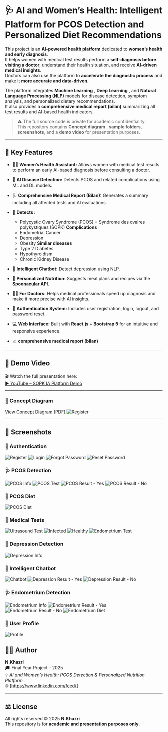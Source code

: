 # 🩺 AI and Women’s Health: Intelligent Platform for PCOS Detection and Personalized Diet Recommendations

This project is an **AI-powered health platform** dedicated to **women’s health and early diagnosis**.  
It helps women  with medical test results perform a **self-diagnosis before visiting a doctor**, understand their health situation, and receive **AI-driven medical insights**.  
Doctors can also use the platform to **accelerate the diagnostic process** and make it **more accurate and data-driven**.

The platform integrates **Machine Learning** , **Deep Learning** , and **Natural Language Processing (NLP)** models for disease detection, symptom analysis, and personalized dietary recommendations.  
It also provides a **comprehensive medical report (bilan)** summarizing all test results and AI-based health indicators.

> ⚠️ The full source code is private for academic confidentiality.  
> This repository contains **Concept diagram** , **sample folders**, **screenshots**, and a **demo video** for presentation purposes.

---

## 🚀 Key Features

- 👩‍⚕️ **Women’s Health Assistant:** Allows women  with medical test results to perform an early AI-based diagnosis before consulting a doctor.
- 🧠 **AI Disease Detection:** Detects PCOS and related complications using ML and DL models.  
- 🩺 **Comprehensive Medical Report (Bilan):** Generates a summary including all affected tests and AI evaluations.  
- 🧬 **Detects :**
  - Polycystic Ovary Syndrome (PCOS) = Syndrome des ovaires polykystiques (SOPK)
   **Complications**
  - Endometrial Cancer
  - Depression
  - Obesity
   **Similar diseases**
  - Type 2 Diabetes
  - Hypothyroidism
  - Chronic Kidney Disease
  
- 💬 **Intelligent Chatbot:** Detect depression using NLP.  
- 🍎 **Personalized Nutrition:** Suggests meal plans and recipes via the **Spoonacular API**.  
- 👨‍⚕️ **For Doctors:** Helps medical professionals speed up diagnosis and make it more precise with AI insights.  
- 🔐 **Authentication System:** Includes user registration, login, logout, and password reset.  
- 💻 **Web Interface:** Built with **React.js + Bootstrap 5** for an intuitive and responsive experience.
- 📈 **comprehensive medical report (bilan)**

---

## 🎥 Demo Video

🎬 Watch the full presentation here:  
[▶️ YouTube – SOPK IA Platform Demo](https://www.youtube.com/watch?v=cusfKSZi1do)

---
### 📄 Concept Diagram
[View Concept Diagram (PDF)](./screenshots/diagram.pdf)
![Register](./screenshots/diagramp.png)


---

## 📸 Screenshots

### 🔑 Authentication
![Register](./screenshots/inscrire.png)
![Login](./screenshots/connecter.png)
![Forgot Password](./screenshots/motoublier.png)
![Reset Password](./screenshots/reinitialmot.png)


### 🩺 PCOS Detection
![PCOS Info](./screenshots/sopkinfos.png)
![PCOS Test](./screenshots/testsopk.png)
![PCOS Result - Yes](./screenshots/resultsopkoui.png)
![PCOS Result - No](./screenshots/resultsopknon.png)

### 🥗 PCOS Diet
![PCOS Diet](./screenshots/regimesopk.png)





### 🧪 Medical Tests
![Ultrasound Test](./screenshots/testecho.png)
![Infected](./screenshots/resultatechoinfecte.png)
![Healthy](./screenshots/resultechosain.png)
![Endometrium Test](./screenshots/testendometre.png)

### 🧠 Depression Detection
![Depression Info](./screenshots/depressioinfo.png)
### 🧠 Intelligent Chatbot
![Chatbot](./screenshots/chatboot.png)
![Depression Result - Yes](./screenshots/resdepressionoui.png)
![Depression Result - No](./screenshots/resdepressionnon.png)


### 🩺 Endometrium Detection
![Endometrium Info](./screenshots/endometreinfos.png)
![Endometrium Result - Yes](./screenshots/resultatendometreoui.png)
![Endometrium Result - No](./screenshots/resultatendometrenon.png)
![Endometrium Diet](./screenshots/regimeendometre.png)

### 👤 User Profile
![Profile](./screenshots/profil.png)



## 👩‍💻 Author

**N.Khazri**  
🎓 Final Year Project – 2025  
💡 *AI and Women’s Health: PCOS Detection & Personalized Nutrition Platform*  
🌐 [https://www.linkedin.com/feed/]

---

## ⚖️ License

All rights reserved © 2025 **N.Khazri**  
This repository is for **academic and presentation purposes only**.  


